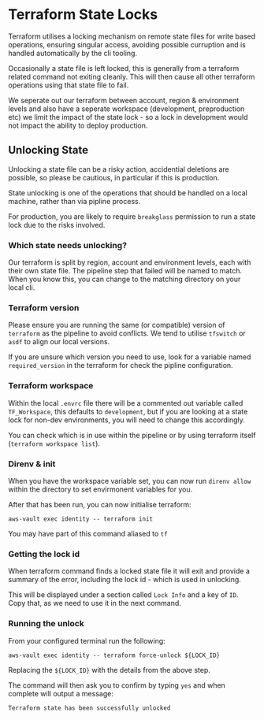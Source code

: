 # Terraform State Locks

Terraform utilises a locking mechanism on remote state files for write based operations, ensuring singular access, avoiding possible curruption and is handled automatically by the cli tooling.

Occasionally a state file is left locked, this is generally from a terraform related command not exiting cleanly. This will then cause all other terraform operations using that state file to fail.

We seperate out our terraform between account, region & environment levels and also have a seperate workspace (development, preproduction etc) we limit the impact of the state lock - so a lock in development would not impact the ability to deploy production.

## Unlocking State

Unlocking a state file can be a risky action, accidential deletions are possible, so please be cautious, in particular if this is production.

State unlocking is one of the operations that should be handled on a local machine, rather than via pipline process.

For production, you are likely to require `breakglass` permission to run a state lock due to the risks involved.

### Which state needs unlocking?

Our terraform is split by region, account and environment levels, each with their own state file. The pipeline step that failed will be named to match. When you know this, you can change to the matching directory on your local cli.

### Terraform version

Please ensure you are running the same (or compatible) version of `terraform` as the pipeline to avoid conflicts. We tend to utilise `tfswitch` or `asdf` to align our local versions.

If you are unsure which version you need to use, look for a variable named `required_version` in the terraform for check the pipline configuration.

### Terraform workspace

Within the local `.envrc` file there will be a commented out variable called `TF_Workspace`, this defaults to `development`, but if you are looking at a state lock for non-dev environments, you will need to change this accordingly. 

You can check which is in use within the pipeline or by using terraform itself (`terraform workspace list`).

### Direnv & init

When you have the workspace variable set, you can now run `direnv allow` within the directory to set envirmonent variables for you.

After that has been run, you can now initialise terraform:

```aws-vault exec identity -- terraform init```

You may have part of this command aliased to `tf`

### Getting the lock id

When terraform command finds a locked state file it will exit and provide a summary of the error, including the lock id - which is used in unlocking.

This will be displayed under a section called `Lock Info` and a key of `ID`. Copy that, as we need to use it in the next command.

### Running the unlock

From your configured terminal run the following:

```aws-vault exec identity -- terraform force-unlock ${LOCK_ID}```

Replacing the `${LOCK_ID}` with the details from the above step.

The command will then ask you to confirm by typing `yes` and when complete will output a message:

```Terraform state has been successfully unlocked```





